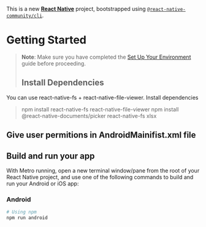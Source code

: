 This is a new [**React Native**](https://reactnative.dev) project, bootstrapped using [`@react-native-community/cli`](https://github.com/react-native-community/cli).

# Getting Started

> **Note**: Make sure you have completed the [Set Up Your Environment](https://reactnative.dev/docs/set-up-your-environment) guide before proceeding.
>
> ## Install Dependencies

You can use react-native-fs + react-native-file-viewer.
Install dependencies

>npm install react-native-fs react-native-file-viewer
>npm install @react-native-documents/picker react-native-fs xlsx

## Give user permitions in AndroidMainifist.xml file

<uses-permission android:name="android.permission.WRITE_EXTERNAL_STORAGE" />
<uses-permission android:name="android.permission.READ_EXTERNAL_STORAGE" />




##  Build and run your app

With Metro running, open a new terminal window/pane from the root of your React Native project, and use one of the following commands to build and run your Android or iOS app:

### Android

```sh
# Using npm
npm run android


